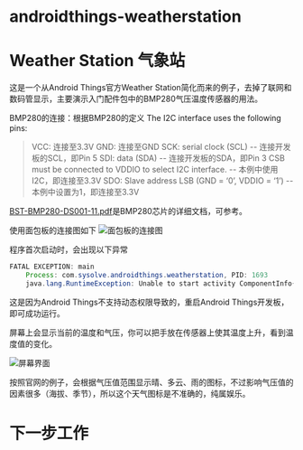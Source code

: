 # androidthings-weatherstation

Weather Station 气象站
====
这是一个从Android Things官方Weather Station简化而来的例子，去掉了联网和数码管显示，主要演示入门配件包中的BMP280气压温度传感器的用法。

BMP280的连接：根据BMP280的定义
The I2C interface uses the following pins:

>VCC: 连接至3.3V
>GND: 连接至GND
>SCK: serial clock (SCL)	    -- 连接开发板的SCL，即Pin 5
>SDI: data (SDA) 			-- 连接开发板的SDA，即Pin 3
>CSB must be connected to VDDIO to select I2C interface. 	-- 本例中使用I2C，即连接至3.3V
>SDO: Slave address LSB (GND = ‘0’, VDDIO = ‘1’) 		-- 本例中设置为1，即连接至3.3V

[BST-BMP280-DS001-11.pdf](https://github.com/sysolve/androidthings-weatherstation/blob/master/BST-BMP280-DS001-11.pdf)是BMP280芯片的详细文档，可参考。

使用面包板的连接图如下
![面包板的连接图](https://github.com/sysolve/androidthings-weatherstation/blob/master/weatherstation_Sketch.png)

程序首次启动时，会出现以下异常
```Java
FATAL EXCEPTION: main
    Process: com.sysolve.androidthings.weatherstation, PID: 1693
    java.lang.RuntimeException: Unable to start activity ComponentInfo{com.sysolve.androidthings.weatherstation/com.sysolve.androidthings.weatherstation.MainActivity}: java.lang.SecurityException: Caller lacks required permission com.google.android.things.permission.MANAGE_SENSOR_DRIVERS
```

这是因为Android Things不支持动态权限导致的，重启Android Things开发板，即可成功运行。

屏幕上会显示当前的温度和气压，你可以把手放在传感器上使其温度上升，看到温度值的变化。

![屏幕界面](https://github.com/sysolve/androidthings-weatherstation/blob/master/ui.png)

按照官网的例子，会根据气压值范围显示晴、多云、雨的图标，不过影响气压值的因素很多（海拔、季节），所以这个天气图标是不准确的，纯属娱乐。

下一步工作
====
